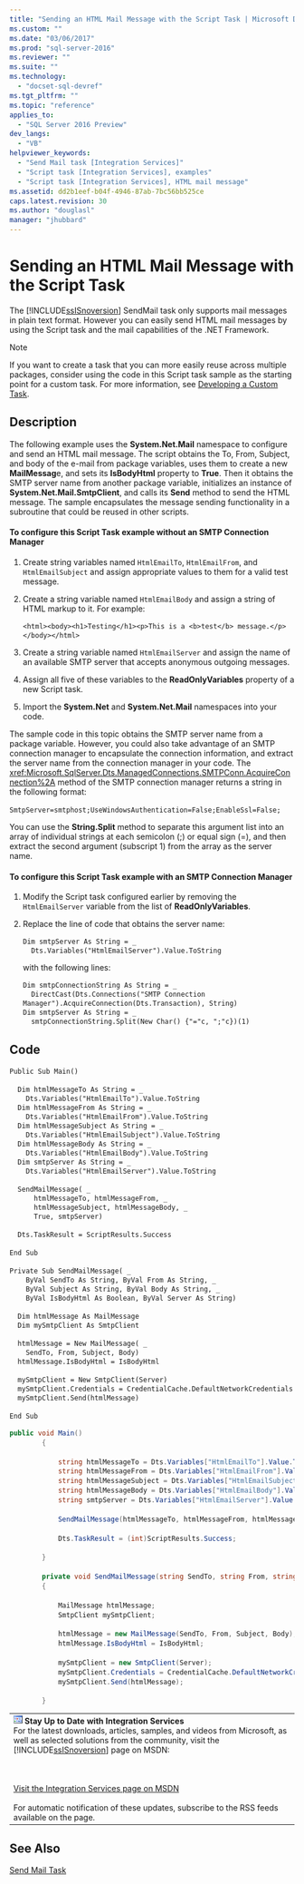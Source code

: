 ```yaml
---
title: "Sending an HTML Mail Message with the Script Task | Microsoft Docs"
ms.custom: ""
ms.date: "03/06/2017"
ms.prod: "sql-server-2016"
ms.reviewer: ""
ms.suite: ""
ms.technology: 
  - "docset-sql-devref"
ms.tgt_pltfrm: ""
ms.topic: "reference"
applies_to: 
  - "SQL Server 2016 Preview"
dev_langs: 
  - "VB"
helpviewer_keywords: 
  - "Send Mail task [Integration Services]"
  - "Script task [Integration Services], examples"
  - "Script task [Integration Services], HTML mail message"
ms.assetid: dd2b1eef-b04f-4946-87ab-7bc56bb525ce
caps.latest.revision: 30
ms.author: "douglasl"
manager: "jhubbard"
---
```

# Sending an HTML Mail Message with the Script Task
  The [!INCLUDE[ssISnoversion](../../a9notintoc/includes/ssisnoversion-md.md)] SendMail task only supports mail messages in plain text format. However you can easily send HTML mail messages by using the Script task and the mail capabilities of the .NET Framework.  
  
> [!NOTE]  
>  If you want to create a task that you can more easily reuse across multiple packages, consider using the code in this Script task sample as the starting point for a custom task. For more information, see [Developing a Custom Task](../../integration-services/extending-packages-custom-objects/task/developing-a-custom-task.md).  
  
## Description  
 The following example uses the **System.Net.Mail** namespace to configure and send an HTML mail message. The script obtains the To, From, Subject, and body of the e-mail from package variables, uses them to create a new **MailMessag**e, and sets its **IsBodyHtml** property to **True**. Then it obtains the SMTP server name from another package variable, initializes an instance of **System.Net.Mail.SmtpClient**, and calls its **Send** method to send the HTML message. The sample encapsulates the message sending functionality in a subroutine that could be reused in other scripts.  
  
#### To configure this Script Task example without an SMTP Connection Manager  
  
1.  Create string variables named `HtmlEmailTo`, `HtmlEmailFrom`, and `HtmlEmailSubject` and assign appropriate values to them for a valid test message.  
  
2.  Create a string variable named `HtmlEmailBody` and assign a string of HTML markup to it. For example:  
  
    ```  
    <html><body><h1>Testing</h1><p>This is a <b>test</b> message.</p></body></html>  
    ```  
  
3.  Create a string variable named `HtmlEmailServer` and assign the name of an available SMTP server that accepts anonymous outgoing messages.  
  
4.  Assign all five of these variables to the **ReadOnlyVariables** property of a new Script task.  
  
5.  Import the **System.Net** and **System.Net.Mail** namespaces into your code.  
  
 The sample code in this topic obtains the SMTP server name from a package variable. However, you could also take advantage of an SMTP connection manager to encapsulate the connection information, and extract the server name from the connection manager in your code. The <xref:Microsoft.SqlServer.Dts.ManagedConnections.SMTPConn.AcquireConnection%2A> method of the SMTP connection manager returns a string in the following format:  
  
 `SmtpServer=smtphost;UseWindowsAuthentication=False;EnableSsl=False;`  
  
 You can use the **String.Split** method to separate this argument list into an array of individual strings at each semicolon (;) or equal sign (=), and then extract the second argument (subscript 1) from the array as the server name.  
  
#### To configure this Script Task example with an SMTP Connection Manager  
  
1.  Modify the Script task configured earlier by removing the `HtmlEmailServer` variable from the list of **ReadOnlyVariables**.  
  
2.  Replace the line of code that obtains the server name:  
  
    ```  
    Dim smtpServer As String = _  
      Dts.Variables("HtmlEmailServer").Value.ToString  
    ```  
  
     with the following lines:  
  
    ```  
    Dim smtpConnectionString As String = _  
      DirectCast(Dts.Connections("SMTP Connection Manager").AcquireConnection(Dts.Transaction), String)  
    Dim smtpServer As String = _  
      smtpConnectionString.Split(New Char() {"="c, ";"c})(1)  
    ```  
  
## Code  
  
```vb#  
Public Sub Main()  
  
  Dim htmlMessageTo As String = _  
    Dts.Variables("HtmlEmailTo").Value.ToString  
  Dim htmlMessageFrom As String = _  
    Dts.Variables("HtmlEmailFrom").Value.ToString  
  Dim htmlMessageSubject As String = _  
    Dts.Variables("HtmlEmailSubject").Value.ToString  
  Dim htmlMessageBody As String = _  
    Dts.Variables("HtmlEmailBody").Value.ToString  
  Dim smtpServer As String = _  
    Dts.Variables("HtmlEmailServer").Value.ToString  
  
  SendMailMessage( _  
      htmlMessageTo, htmlMessageFrom, _  
      htmlMessageSubject, htmlMessageBody, _  
      True, smtpServer)  
  
  Dts.TaskResult = ScriptResults.Success  
  
End Sub  
  
Private Sub SendMailMessage( _  
    ByVal SendTo As String, ByVal From As String, _  
    ByVal Subject As String, ByVal Body As String, _  
    ByVal IsBodyHtml As Boolean, ByVal Server As String)  
  
  Dim htmlMessage As MailMessage  
  Dim mySmtpClient As SmtpClient  
  
  htmlMessage = New MailMessage( _  
    SendTo, From, Subject, Body)  
  htmlMessage.IsBodyHtml = IsBodyHtml  
  
  mySmtpClient = New SmtpClient(Server)  
  mySmtpClient.Credentials = CredentialCache.DefaultNetworkCredentials  
  mySmtpClient.Send(htmlMessage)  
  
End Sub  
```  
  
```c#  
public void Main()  
        {  
  
            string htmlMessageTo = Dts.Variables["HtmlEmailTo"].Value.ToString();  
            string htmlMessageFrom = Dts.Variables["HtmlEmailFrom"].Value.ToString();  
            string htmlMessageSubject = Dts.Variables["HtmlEmailSubject"].Value.ToString();  
            string htmlMessageBody = Dts.Variables["HtmlEmailBody"].Value.ToString();  
            string smtpServer = Dts.Variables["HtmlEmailServer"].Value.ToString();  
  
            SendMailMessage(htmlMessageTo, htmlMessageFrom, htmlMessageSubject, htmlMessageBody, true, smtpServer);  
  
            Dts.TaskResult = (int)ScriptResults.Success;  
  
        }  
  
        private void SendMailMessage(string SendTo, string From, string Subject, string Body, bool IsBodyHtml, string Server)  
        {  
  
            MailMessage htmlMessage;  
            SmtpClient mySmtpClient;  
  
            htmlMessage = new MailMessage(SendTo, From, Subject, Body);  
            htmlMessage.IsBodyHtml = IsBodyHtml;  
  
            mySmtpClient = new SmtpClient(Server);  
            mySmtpClient.Credentials = CredentialCache.DefaultNetworkCredentials;  
            mySmtpClient.Send(htmlMessage);  
  
        }  
```  
  
||  
|-|  
|![Integration Services icon (small)](../../integration-services/building-packages-programmatically/media/dts-16.gif "Integration Services icon (small)")  **Stay Up to Date with Integration Services**<br /> For the latest downloads, articles, samples, and videos from Microsoft, as well as selected solutions from the community, visit the [!INCLUDE[ssISnoversion](../../a9notintoc/includes/ssisnoversion-md.md)] page on MSDN:<br /><br /><br /><br /> [Visit the Integration Services page on MSDN](http://go.microsoft.com/fwlink/?LinkId=136655)<br /><br /> For automatic notification of these updates, subscribe to the RSS feeds available on the page.|  
  
## See Also  
 [Send Mail Task](../../integration-services/control-flow/send-mail-task.md)  
  
  